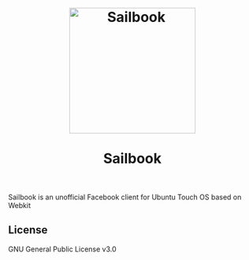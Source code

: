 <h1 align="center">
  <br>
  <img src="https://gitlab.com/Xray2000/sailbook/-/raw/master/img/icon.png" width="256px" alt="Sailbook">
  <br>
  <br>
  Sailbook
  <br>
  <br>
</h1>

Sailbook is an unofficial Facebook client for Ubuntu Touch OS based on Webkit

## License
GNU General Public License v3.0
